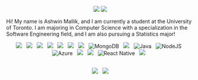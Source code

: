 
<div id="Socials" align="center">
  
 [![](https://img.shields.io/badge/website-000000?style=for-the-badge&logo=About.me&logoColor=white)](https://ashwinm1523.github.io/AshwinsWeb/)
  [![](https://img.shields.io/badge/LinkedIn-0077B5?style=for-the-badge&logo=linkedin&logoColor=white)](https://www.linkedin.com/in/ashwin-mallik-68a57b214/)
</div>

<p>Hi! My name is Ashwin Mallik, and I am currently a student at the University of Toronto. I am majoring in Computer Science with a specialization in the Software Engineering field, and I am also pursuing a Statistics major!</p>

<div align="center">

  [![](https://img.shields.io/badge/Python-14354C?style=for-the-badge&logo=python&logoColor=white)]()
  &nbsp;
  [![](https://img.shields.io/badge/TensorFlow-FF6F00?style=for-the-badge&logo=tensorflow&logoColor=white)]()
  &nbsp;
  [![](https://img.shields.io/badge/Jupyter-F37626.svg?&style=for-the-badge&logo=Jupyter&logoColor=white)]()
  &nbsp;
  [![](https://img.shields.io/badge/MySQL-00000F?style=for-the-badge&logo=mysql&logoColor=white)]()
  &nbsp;
  [![](https://img.shields.io/badge/JavaScript-323330?style=for-the-badge&logo=javascript&logoColor=F7DF1E)]()
  &nbsp;
  [![](https://img.shields.io/badge/HTML5-E34F26?style=for-the-badge&logo=html5&logoColor=white)]()
  &nbsp;
  [![](https://img.shields.io/badge/CSS3-1572B6?style=for-the-badge&logo=css3&logoColor=white)]()
  &nbsp;
  ![MongoDB](https://img.shields.io/badge/MongoDB-%234ea94b.svg?style=for-the-badge&logo=mongodb&logoColor=white)
  &nbsp;
  [![](https://img.shields.io/badge/Linux-FCC624?style=for-the-badge&logo=linux&logoColor=black)]()
  &nbsp;
  ![Java](https://img.shields.io/badge/java-%23ED8B00.svg?style=for-the-badge&logo=openjdk&logoColor=white)
  &nbsp;
  ![NodeJS](https://img.shields.io/badge/node.js-6DA55F?style=for-the-badge&logo=node.js&logoColor=white)
  &nbsp;
  ![Azure](https://img.shields.io/badge/azure-%230072C6.svg?style=for-the-badge&logo=microsoftazure&logoColor=white)
  &nbsp;
  [![](https://img.shields.io/badge/Jira-0052CC?style=for-the-badge&logo=Jira&logoColor=white)]()
  &nbsp;
  [![](https://img.shields.io/badge/Postman-FF6C37?style=for-the-badge&logo=Postman&logoColor=white)]()
  &nbsp;
  ![React Native](https://img.shields.io/badge/react_native-%2320232a.svg?style=for-the-badge&logo=react&logoColor=%2361DAFB)
  &nbsp;
  [![](https://img.shields.io/badge/GitHub-100000?style=for-the-badge&logo=github&logoColor=white)]()
  &nbsp;
</div>
&nbsp;

<div align="center">
  <img src="https://github-readme-stats.vercel.app/api?username=AshwinM1523&show_icons=true&theme=dark"/>
  &nbsp;
  <img src="https://github-readme-stats.vercel.app/api/top-langs?username=AshwinM1523&layout=compact&theme=dark"/>
</div>

<!--

<img src="https://github-readme-stats.vercel.app/api?username=vishan393&show_icons=true&theme=dark"/>
-->
